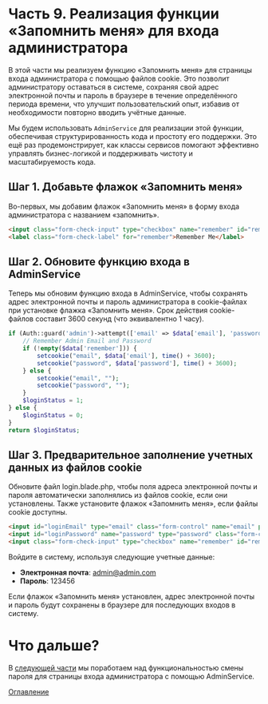 # Часть 9. Реализация функции «Запомнить меня» для входа администратора
В этой части мы реализуем функцию «Запомнить меня» для страницы входа администратора с помощью файлов cookie. Это позволит администратору оставаться в системе, сохраняя свой адрес электронной почты и пароль в браузере в течение определённого периода времени, что улучшит пользовательский опыт, избавив от необходимости повторно вводить учётные данные.

Мы будем использовать ```AdminService``` для реализации этой функции, обеспечивая структурированность кода и простоту его поддержки. Это ещё раз продемонстрирует, как классы сервисов помогают эффективно управлять бизнес-логикой и поддерживать чистоту и масштабируемость кода.
## Шаг 1. Добавьте флажок «Запомнить меня»
Во-первых, мы добавим флажок «Запомнить меня» в форму входа администратора с названием «запомнить».
```html
<input class="form-check-input" type="checkbox" name="remember" id="remember" @if(isset($_COOKIE["email"])) checked="" @endif>
<label class="form-check-label" for="remember">Remember Me</label>
```
## Шаг 2. Обновите функцию входа в AdminService
Теперь мы обновим функцию входа в AdminService, чтобы сохранять адрес электронной почты и пароль администратора в cookie-файлах при установке флажка «Запомнить меня». Срок действия cookie-файлов составит 3600 секунд (что эквивалентно 1 часу).
```php
if (Auth::guard('admin')->attempt(['email' => $data['email'], 'password' => $data['password']])) {
    // Remember Admin Email and Password
    if (!empty($data['remember'])) {
        setcookie("email", $data['email'], time() + 3600);
        setcookie("password", $data['password'], time() + 3600);
    } else {
        setcookie("email", "");
        setcookie("password", "");
    }
    $loginStatus = 1;
} else {
    $loginStatus = 0;
}
return $loginStatus;
```
## Шаг 3. Предварительное заполнение учетных данных из файлов cookie
Обновите файл login.blade.php, чтобы поля адреса электронной почты и пароля автоматически заполнялись из файлов cookie, если они установлены. Также установите флажок «Запомнить меня», если файлы cookie доступны.
```html
<input id="loginEmail" type="email" class="form-control" name="email" placeholder="Email" @if(isset($_COOKIE["email"])) value="{{ $_COOKIE["email"] }}" @endif>
<input id="loginPassword" name="password" type="password" class="form-control" placeholder="Password"  @if(isset($_COOKIE["password"])) value="{{ $_COOKIE["password"] }}" @endif>
<input class="form-check-input" type="checkbox" name="remember" id="remember" @if(isset($_COOKIE["email"])) checked="" @endif>
```
Войдите в систему, используя следующие учетные данные:
- **Электронная почта**: admin@admin.com
- **Пароль**: 123456

Если флажок «Запомнить меня» установлен, адрес электронной почты и пароль будут сохранены в браузере для последующих входов в систему.
# Что дальше?
В [следующей части](10.md) мы поработаем над функциональностью смены пароля для страницы входа администратора с помощью AdminService.

[Оглавление](../README.md)
